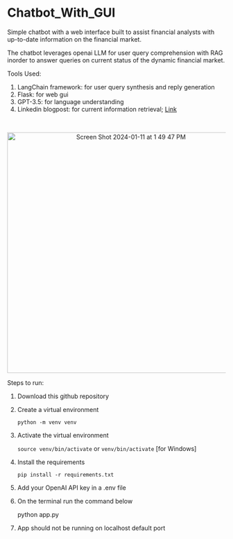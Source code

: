 # Chatbot_With_GUI

Simple chatbot with a web interface built to assist financial analysts with up-to-date information on the financial market.

The chatbot leverages openai LLM for user query comprehension with RAG inorder to answer queries on current status of the dynamic financial market.

Tools Used: 
  1. LangChain framework: for user query synthesis and reply generation
  2. Flask: for web gui
  3. GPT-3.5: for language understanding
  4. Linkedin blogpost: for current information retrieval; [Link](https://www.linkedin.com/pulse/insights-post-pandemic-economy-our-2024-global-market-rob-sharps-jcnmc)

<br>

<p align="center">
<img align="center" width="555" alt="Screen Shot 2024-01-11 at 1 49 47 PM" src="https://github.com/ashhass/Chatbot/assets/53818655/e6b2d942-0db5-4d40-b05a-b70d2b5fd042" >
</p>


Steps to run:

1. Download this github repository
2. Create a virtual environment

     `python -m venv venv`
3. Activate the virtual environment

    `source venv/bin/activate` or `venv/bin/activate` [for Windows]

4. Install the requirements

   `pip install -r requirements.txt`

5. Add your OpenAI API key in a .env file
6. On the terminal run the command below 

     python app.py

7. App should not be running on localhost default port
